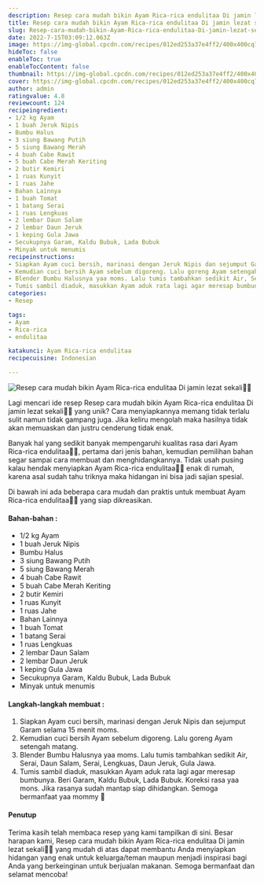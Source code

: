 ```yaml
---
description: Resep cara mudah bikin Ayam Rica-rica endulitaa Di jamin lezat sekali"
title: Resep cara mudah bikin Ayam Rica-rica endulitaa Di jamin lezat sekali
slug: Resep-cara-mudah-bikin-Ayam-Rica-rica-endulitaa-Di-jamin-lezat-sekali
date: 2022-7-15T03:09:12.063Z
image: https://img-global.cpcdn.com/recipes/012ed253a37e4ff2/400x400cq70/photo.jpg
hideToc: false
enableToc: true
enableTocContent: false
thumbnail: https://img-global.cpcdn.com/recipes/012ed253a37e4ff2/400x400cq70/photo.jpg
cover: https://img-global.cpcdn.com/recipes/012ed253a37e4ff2/400x400cq70/photo.jpg
author: admin
ratingvalue: 4.8
reviewcount: 124
recipeingredient:
- 1/2 kg Ayam
- 1 buah Jeruk Nipis
- Bumbu Halus
- 3 siung Bawang Putih
- 5 siung Bawang Merah
- 4 buah Cabe Rawit
- 5 buah Cabe Merah Keriting
- 2 butir Kemiri
- 1 ruas Kunyit
- 1 ruas Jahe
- Bahan Lainnya
- 1 buah Tomat
- 1 batang Serai
- 1 ruas Lengkuas
- 2 lembar Daun Salam
- 2 lembar Daun Jeruk
- 1 keping Gula Jawa
- Secukupnya Garam, Kaldu Bubuk, Lada Bubuk
- Minyak untuk menumis
recipeinstructions:
- Siapkan Ayam cuci bersih, marinasi dengan Jeruk Nipis dan sejumput Garam selama 15 menit moms.
- Kemudian cuci bersih Ayam sebelum digoreng. Lalu goreng Ayam setengah matang.
- Blender Bumbu Halusnya yaa moms. Lalu tumis tambahkan sedikit Air, Serai, Daun Salam, Serai, Lengkuas, Daun Jeruk, Gula Jawa.
- Tumis sambil diaduk, masukkan Ayam aduk rata lagi agar meresap bumbunya. Beri Garam, Kaldu Bubuk, Lada Bubuk. Koreksi rasa yaa mons. Jika rasanya sudah mantap siap dihidangkan. Semoga bermanfaat yaa mommy 🤎
categories:
- Resep

tags:
- Ayam
- Rica-rica
- endulitaa

katakunci: Ayam Rica-rica endulitaa
recipecuisine: Indonesian

---
```


![Resep cara mudah bikin Ayam Rica-rica endulitaa Di jamin lezat sekali👩‍🍳](https://img-global.cpcdn.com/recipes/012ed253a37e4ff2/400x400cq70/photo.jpg)

Lagi mencari ide resep Resep cara mudah bikin Ayam Rica-rica endulitaa Di jamin lezat sekali👩‍🍳 yang unik? Cara menyiapkannya memang tidak terlalu sulit namun tidak gampang juga. Jika keliru mengolah maka hasilnya tidak akan memuaskan dan justru cenderung tidak enak.

Banyak hal yang sedikit banyak mempengaruhi kualitas rasa dari Ayam Rica-rica endulitaa👩‍🍳, pertama dari jenis bahan, kemudian pemilihan bahan segar sampai cara membuat dan menghidangkannya. Tidak usah pusing kalau hendak menyiapkan Ayam Rica-rica endulitaa👩‍🍳 enak di rumah, karena asal sudah tahu triknya maka hidangan ini bisa jadi sajian spesial.

Di bawah ini ada beberapa cara mudah dan praktis untuk membuat Ayam Rica-rica endulitaa👩‍🍳 yang siap dikreasikan.

<!--inarticleads1-->

#### Bahan-bahan :

- 1/2 kg Ayam
- 1 buah Jeruk Nipis
- Bumbu Halus
- 3 siung Bawang Putih
- 5 siung Bawang Merah
- 4 buah Cabe Rawit
- 5 buah Cabe Merah Keriting
- 2 butir Kemiri
- 1 ruas Kunyit
- 1 ruas Jahe
- Bahan Lainnya
- 1 buah Tomat
- 1 batang Serai
- 1 ruas Lengkuas
- 2 lembar Daun Salam
- 2 lembar Daun Jeruk
- 1 keping Gula Jawa
- Secukupnya Garam, Kaldu Bubuk, Lada Bubuk
- Minyak untuk menumis

<!--inarticleads2-->

#### Langkah-langkah membuat :

1. Siapkan Ayam cuci bersih, marinasi dengan Jeruk Nipis dan sejumput Garam selama 15 menit moms.
1. Kemudian cuci bersih Ayam sebelum digoreng. Lalu goreng Ayam setengah matang.
1. Blender Bumbu Halusnya yaa moms. Lalu tumis tambahkan sedikit Air, Serai, Daun Salam, Serai, Lengkuas, Daun Jeruk, Gula Jawa.
1. Tumis sambil diaduk, masukkan Ayam aduk rata lagi agar meresap bumbunya. Beri Garam, Kaldu Bubuk, Lada Bubuk. Koreksi rasa yaa mons. Jika rasanya sudah mantap siap dihidangkan. Semoga bermanfaat yaa mommy 🤎

#### Penutup

Terima kasih telah membaca resep yang kami tampilkan di sini. Besar harapan kami, Resep cara mudah bikin Ayam Rica-rica endulitaa Di jamin lezat sekali👩‍🍳 yang mudah di atas dapat membantu Anda menyiapkan hidangan yang enak untuk keluarga/teman maupun menjadi inspirasi bagi Anda yang berkeinginan untuk berjualan makanan. Semoga bermanfaat dan selamat mencoba!